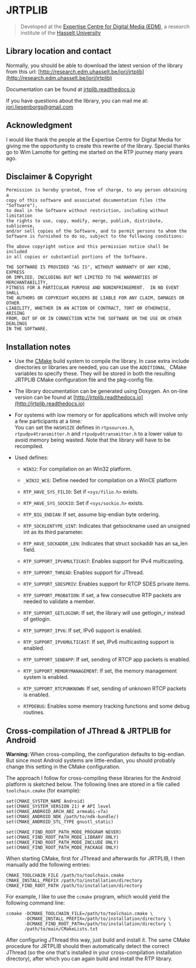 JRTPLIB
=======

> Developed at the [Expertise Centre for Digital Media (EDM)](http://www.edm.uhasselt.be),
> a research institute of the [Hasselt University](http://www.uhasselt.be)

Library location and contact
----------------------------

Normally, you should be able to download the latest version of the library
from this url: [http://research.edm.uhasselt.be/jori/jrtplib](http://research.edm.uhasselt.be/jori/jrtplib)

Documentation can be found at [jrtplib.readthedocs.io](http://jrtplib.readthedocs.io)

If you have questions about the library, you can mail me at:
[jori.liesenborgs@gmail.com](mailto:jori.liesenborgs@gmail.com)

Acknowledgment
--------------

I would like thank the people at the Expertise Centre for Digital Media
for giving me the opportunity to create this rewrite of the library.
Special thanks go to Wim Lamotte for getting me started on the RTP
journey many years ago.

Disclaimer & Copyright
----------------------

    Permission is hereby granted, free of charge, to any person obtaining a
    copy of this software and associated documentation files (the "Software"),
    to deal in the Software without restriction, including without limitation
    the rights to use, copy, modify, merge, publish, distribute, sublicense,
    and/or sell copies of the Software, and to permit persons to whom the
    Software is furnished to do so, subject to the following conditions:

    The above copyright notice and this permission notice shall be included
    in all copies or substantial portions of the Software.

    THE SOFTWARE IS PROVIDED "AS IS", WITHOUT WARRANTY OF ANY KIND, EXPRESS
    OR IMPLIED, INCLUDING BUT NOT LIMITED TO THE WARRANTIES OF MERCHANTABILITY,
    FITNESS FOR A PARTICULAR PURPOSE AND NONINFRINGEMENT.  IN NO EVENT SHALL
    THE AUTHORS OR COPYRIGHT HOLDERS BE LIABLE FOR ANY CLAIM, DAMAGES OR OTHER
    LIABILITY, WHETHER IN AN ACTION OF CONTRACT, TORT OR OTHERWISE, ARISING
    FROM, OUT OF OR IN CONNECTION WITH THE SOFTWARE OR THE USE OR OTHER DEALINGS
    IN THE SOFTWARE.

Installation notes
------------------

* Use the [CMake](https://cmake.org/) build system to compile the library. 
  In case extra include directories or libraries are needed, you can use the 
  `ADDITIONAL_` CMake variables to specify these. They will be stored in both 
  the resulting JRTPLIB CMake configuration file and the pkg-config file.

* The library documentation can be generated using Doxygen. An on-line
  version can be found at [http://jrtplib.readthedocs.io](http://jrtplib.readthedocs.io)

* For systems with low memory or for applications which will involve only
  a few participants at a time:  
  You can set the `HASHSIZE` defines in `rtpsources.h`, `rtpudpv4transmitter.h`
  and `rtpudpv6transmitter.h` to a lower value to avoid memory being wasted.
  Note that the library will have to be recompiled.

* Used defines:

    - `WIN32`: For compilation on an Win32 platform.

    - `_WIN32_WCE`: Define needed for compilation on a WinCE platform

    - `RTP_HAVE_SYS_FILIO`:  Set if `<sys/filio.h>` exists.

    - `RTP_HAVE_SYS_SOCKIO`: Set if `<sys/sockio.h>` exists.

    - `RTP_BIG_ENDIAN`: If set, assume big-endian byte ordering.

    - `RTP_SOCKLENTYPE_UINT`: Indicates that getsockname used an unsigned int 
      as its third parameter.

    - `RTP_HAVE_SOCKADDR_LEN`: Indicates that struct sockaddr has an sa_len 
      field.

    - `RTP_SUPPORT_IPV4MULTICAST`: Enables support for IPv4 multicasting.

    - `RTP_SUPPORT_THREAD`: Enables support for JThread.

    - `RTP_SUPPORT_SDESPRIV`: Enables support for RTCP SDES private items.

    - `RTP_SUPPORT_PROBATION`: If set, a few consecutive RTP packets are 
      needed to validate a member.

    - `RTP_SUPPORT_GETLOGINR`: If set, the library will use getlogin_r instead
      of getlogin.

    - `RTP_SUPPORT_IPV6`: If set, IPv6 support is enabled.

    - `RTP_SUPPORT_IPV6MULTICAST`: If set, IPv6 multicasting support is enabled.

    - `RTP_SUPPORT_SENDAPP`: If set, sending of RTCP app packets is enabled.

    - `RTP_SUPPORT_MEMORYMANAGEMENT`: If set, the memory management system is 
      enabled.

    - `RTP_SUPPORT_RTCPUNKNOWN`: If set, sending of unknown RTCP packets is 
      enabled.

    - `RTPDEBUG`: Enables some memory tracking functions and some debug 
      routines.
    
Cross-compilation of JThread & JRTPLIB for Android
--------------------------------------------------

**Warning:** When cross-compiling, the configuration defaults to big-endian.
But since most Android systems are little-endian, you should probably change
this setting in the CMake configuration.

The approach I follow for cross-compiling these libraries for the Android
platform is sketched below. The following lines are stored in a file called 
`toolchain.cmake` (for example):

    set(CMAKE_SYSTEM_NAME Android)
    set(CMAKE_SYSTEM_VERSION 21) # API level
    set(CMAKE_ANDROID_ARCH_ABI armeabi-v7a)
    set(CMAKE_ANDROID_NDK /path/to/ndk-bundle/)
    set(CMAKE_ANDROID_STL_TYPE gnustl_static)
    
    set(CMAKE_FIND_ROOT_PATH_MODE_PROGRAM NEVER)
    set(CMAKE_FIND_ROOT_PATH_MODE_LIBRARY ONLY)
    set(CMAKE_FIND_ROOT_PATH_MODE_INCLUDE ONLY)
    set(CMAKE_FIND_ROOT_PATH_MODE_PACKAGE ONLY)
    
When starting CMake, first for JThread and afterwards for JRTPLIB, I then manually 
add the following entries:

    CMAKE_TOOLCHAIN_FILE /path/to/toolchain.cmake
    CMAKE_INSTALL_PREFIX /path/to/installation/directory
    CMAKE_FIND_ROOT_PATH /path/to/installation/directory

For example, I like to use the `ccmake` program, which would yield
the following command line:

    ccmake -DCMAKE_TOOLCHAIN_FILE=/path/to/toolchain.cmake \
           -DCMAKE_INSTALL_PREFIX=/path/to/installation/directory \
           -DCMAKE_FIND_ROOT_PATH=/path/to/installation/directory \
           /path/to/main/CMakeLists.txt

After configuring JThread this way, just build and install it. The same CMake
procedure for JRTPLIB should then automatically detect the correct JThread
(so the one that's installed in your cross-compilation installation directory),
after which you can again build and install the RTP library.
